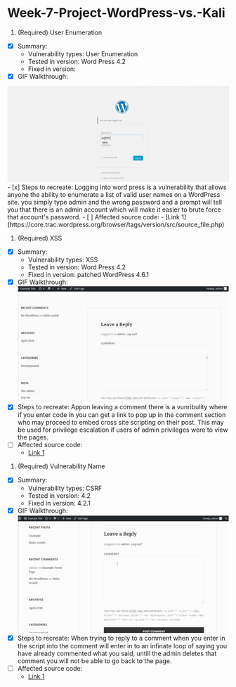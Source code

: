 # Week-7-Project-WordPress-vs.-Kali

1. (Required) User Enumeration
  - [x] Summary: 
    - Vulnerability types: User Enumeration
    - Tested in version: Word Press 4.2
    - Fixed in version: 
  - [x] GIF Walkthrough: 
<img src='UserEnumeration.gif' title='WordPress Username Enumeration' width='' alt='' />
  - [x] Steps to recreate: Logging into word press is a vulnerability that allows anyone the ability to enumerate a list of valid user names on a WordPress site. you simply type admin and the wrong password and a prompt will tell you that there is an admin account which will make it easier to brute force that account's password. 
  - [ ] Affected source code:
    - [Link 1](https://core.trac.wordpress.org/browser/tags/version/src/source_file.php)
    
    
1. (Required) XSS
  - [x] Summary: 
    - Vulnerability types: XSS
    - Tested in version: Word Press 4.2
    - Fixed in version: patched WordPress 4.6.1
  - [x] GIF Walkthrough: <img src='XSS.gif' title='WordPress Username Enumeration' width='' alt='' />
  - [x] Steps to recreate: Appon leaving a comment there is a vunribulity where if you enter code in you can get a link to pop up in the comment section who may proceed to embed cross site scripting on their post. This may be used for privilege escalation if users of admin privileges were to view the pages.
  - [ ] Affected source code:
    - [Link 1](https://core.trac.wordpress.org/browser/tags/version/src/source_file.php)
    
    
1. (Required) Vulnerability Name
  - [x] Summary: 
    - Vulnerability types: CSRF
    - Tested in version: 4.2
    - Fixed in version: 4.2.1
  - [x] GIF Walkthrough:  <img src='CSRF.gif' title='WordPress Username Enumeration' width='' alt='' />
  - [x] Steps to recreate: When trying to reply to a comment when you enter in the script into the comment will enter in to an infinate loop of saying you have already commented what you said, untill the admin deletes that comment you will not be able to go back to the page.  
  - [ ] Affected source code:
    - [Link 1](https://core.trac.wordpress.org/browser/tags/version/src/source_file.php)
    
